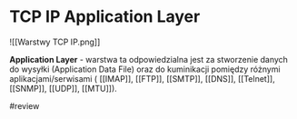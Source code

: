 # TCP IP Application Layer
![[Warstwy TCP IP.png]]

**Application Layer** - warstwa ta odpowiedzialna jest za stworzenie danych do wysyłki (Application Data File) oraz do kuminikacji pomiędzy różnymi aplikacjami/serwisami ( [[IMAP]], [[FTP]], [[SMTP]], [[DNS]], [[Telnet]], [[SNMP]], [[UDP]], [[MTU]]).

#review
